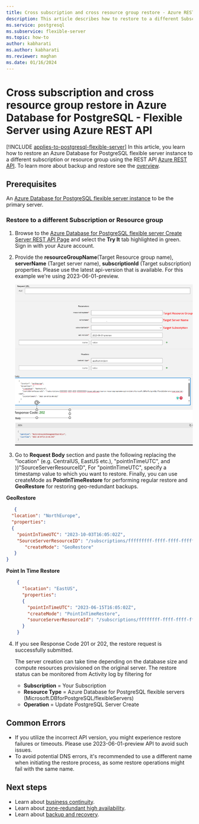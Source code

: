 ```yaml
---
title: Cross subscription and cross resource group restore - Azure REST API
description: This article describes how to restore to a different Subscription or resource group server in Azure Database for PostgreSQL - Flexible Server using  Azure REST API.
ms.service: postgresql
ms.subservice: flexible-server
ms.topic: how-to
author: kabharati
ms.author: kabharati
ms.reviewer: maghan
ms.date: 01/16/2024
---
```


# Cross subscription and cross resource group restore in Azure Database for PostgreSQL - Flexible Server using Azure REST API

[!INCLUDE [applies-to-postgresql-flexible-server](../includes/applies-to-postgresql-flexible-server.md)]
In this article, you learn how to restore an Azure Database for PostgreSQL flexible server instance to a different subscription or resource group using the REST API [Azure REST API](/rest/api/azure/). To learn more about backup and restore see the [overview](concepts-backup-restore.md).

## Prerequisites
An [Azure Database for PostgreSQL flexible server instance](quickstart-create-server-portal.md) to be the primary server.

### Restore to a different Subscription or Resource group

 1. Browse to the [Azure Database for PostgreSQL flexible server Create Server REST API Page](/rest/api/postgresql/flexibleserver/servers/create) and select the **Try It** tab highlighted in green. Sign in with your Azure account.

2. Provide the **resourceGroupName**(Target Resource group name), **serverName** (Target server name), **subscriptionId** (Target subscription) properties. Please use the latest api-version that is available. For this example we're using 2023-06-01-preview.

    ![Screenshot showing the REST API Try It page.](./media/how-to-restore-server-portal/geo-restore-different-subscription-or-resource-group-api.png)



3. Go to **Request Body** section and paste the following replacing the "location" (e.g. CentralUS, EastUS etc.), "pointInTimeUTC", and ))"SourceServerResourceID", For "pointInTimeUTC", specify a timestamp value  to which you want to restore. Finally, you can use createMode as **PointInTimeRestore** for performing regular restore and **GeoRestore** for restoring geo-redundant backups.

 **GeoRestore**

```json
   {
  "location": "NorthEurope",  
  "properties": 
  {
    "pointInTimeUTC": "2023-10-03T16:05:02Z",
    "SourceServerResourceID": "/subscriptions/fffffffff-ffff-ffff-fffffffffff/resourceGroups/source-resourcegroupname-rg/providers/Microsoft.DBforPostgreSQL/flexibleServers/SourceServer-Name",
       "createMode": "GeoRestore"
   }
}
```
**Point In Time Restore**

```json
    {
      "location": "EastUS",  
      "properties": 
      {
        "pointInTimeUTC": "2023-06-15T16:05:02Z",
        "createMode": "PointInTimeRestore",
        "sourceServerResourceId": "/subscriptions/ffffffff-ffff-ffff-ffff-ffffffffffff/resourceGroups/SourceResourceGroup-Name/providers/Microsoft.DBforPostgreSQL/flexibleServers/SourceServer-Name"
      }
    }
```


4. If you see Response Code 201 or 202, the restore request is successfully submitted.

    The server creation can take time depending on the database size and compute resources provisioned on the original server. The restore status can be monitored from Activity log by filtering for 
   - **Subscription** = Your Subscription
   - **Resource Type** = Azure Database for PostgreSQL flexible servers (Microsoft.DBforPostgreSQL/flexibleServers) 
   - **Operation** =  Update PostgreSQL Server Create


## Common Errors

 - If you utilize the incorrect API version, you might experience restore failures or timeouts. Please use 2023-06-01-preview API to avoid such issues.
 - To avoid potential DNS errors, it's recommended to use a different name when initiating the restore process, as some restore operations might fail with the same name.

## Next steps

- Learn about [business continuity](./concepts-business-continuity.md).
- Learn about [zone-redundant high availability](./concepts-high-availability.md).
- Learn about [backup and recovery](./concepts-backup-restore.md).